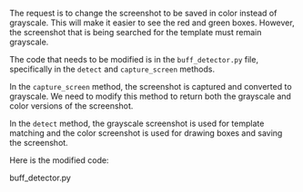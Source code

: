 The request is to change the screenshot to be saved in color instead of grayscale. This will make it easier to see the red and green boxes. However, the screenshot that is being searched for the template must remain grayscale. 

The code that needs to be modified is in the `buff_detector.py` file, specifically in the `detect` and `capture_screen` methods. 

In the `capture_screen` method, the screenshot is captured and converted to grayscale. We need to modify this method to return both the grayscale and color versions of the screenshot. 

In the `detect` method, the grayscale screenshot is used for template matching and the color screenshot is used for drawing boxes and saving the screenshot. 

Here is the modified code:

buff_detector.py
